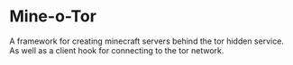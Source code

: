 Mine-o-Tor
==========

A framework for creating minecraft servers behind the tor hidden service. As well as a client hook for connecting to the tor network.